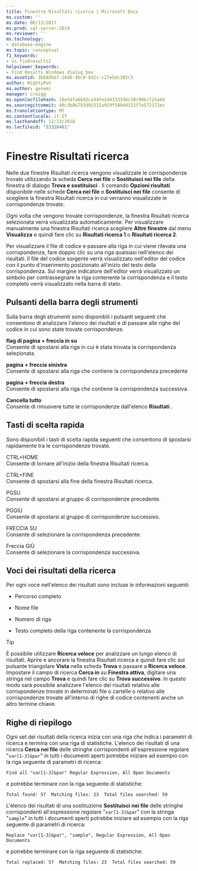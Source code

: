 ```yaml
---
title: Finestre Risultati ricerca | Microsoft Docs
ms.custom: ''
ms.date: 06/13/2017
ms.prod: sql-server-2014
ms.reviewer: ''
ms.technology:
- database-engine
ms.topic: conceptual
f1_keywords:
- vs.findresults2
helpviewer_keywords:
- Find Results Windows dialog box
ms.assetid: 3b68dbb7-26d6-4bc9-bd2c-c27e5dc385c3
author: MightyPen
ms.author: genemi
manager: craigg
ms.openlocfilehash: 10e5dfa6bd2ca34fe24433333bc20c99bcf25a66
ms.sourcegitcommit: 40c3b86793d91531a919f598dd312f7e572171ec
ms.translationtype: MT
ms.contentlocale: it-IT
ms.lasthandoff: 12/13/2018
ms.locfileid: "53328461"
---
```

# <a name="find-results-windows"></a>Finestre Risultati ricerca
  Nelle due finestre Risultati ricerca vengono visualizzate le corrispondenze trovate utilizzando la scheda **Cerca nei file** o **Sostituisci nei file** della finestra di dialogo **Trova e sostituisci** . Il comando **Opzioni risultati** disponibile nelle schede **Cerca nei file** e **Sostituisci nei file** consente di scegliere la finestra Risultati ricerca in cui verranno visualizzate le corrispondenze trovate.  
  
 Ogni volta che vengono trovate corrispondenze, la finestra Risultati ricerca selezionata verrà visualizzata automaticamente. Per visualizzare manualmente una finestra Risultati ricerca scegliere **Altre finestre** dal menu **Visualizza** e quindi fare clic su **Risultati ricerca 1** o **Risultati ricerca 2**.  
  
 Per visualizzare il file di codice e passare alla riga in cui viene rilevata una corrispondenza, fare doppio clic su una riga qualsiasi nell'elenco dei risultati. Il file del codice sorgente verrà visualizzato nell'editor del codice con il punto d'inserimento posizionato all'inizio del testo della corrispondenza. Sul margine indicatore dell'editor verrà visualizzato un simbolo per contrassegnare la riga contenente la corrispondenza e il testo completo verrà visualizzato nella barra di stato.  
  
## <a name="toolbar-buttons"></a>Pulsanti della barra degli strumenti  
 Sulla barra degli strumenti sono disponibili i pulsanti seguenti che consentono di analizzare l'elenco dei risultati e di passare alle righe del codice in cui sono state trovate corrispondenze.  
  
 **flag di pagina + freccia in su**  
 Consente di spostarsi alla riga in cui è stata trovata la corrispondenza selezionata.  
  
 **pagina + freccia sinistra**  
 Consente di spostarsi alla riga che contiene la corrispondenza precedente  
  
 **pagina + freccia destra**  
 Consente di spostarsi alla riga che contiene la corrispondenza successiva.  
  
 **Cancella tutto**  
 Consente di rimuovere tutte le corrispondenze dall'elenco **Risultati** .  
  
## <a name="shortcut-keys"></a>Tasti di scelta rapida  
 Sono disponibili i tasti di scelta rapida seguenti che consentono di spostarsi rapidamente tra le corrispondenze trovate.  
  
 CTRL+HOME  
 Consente di tornare all'inizio della finestra Risultati ricerca.  
  
 CTRL+FINE  
 Consente di spostarsi alla fine della finestra Risultati ricerca.  
  
 PGSU  
 Consente di spostarsi al gruppo di corrispondenze precedente.  
  
 PGGIÙ  
 Consente di spostarsi al gruppo di corrispondenze successivo.  
  
 FRECCIA SU  
 Consente di selezionare la corrispondenza precedente.  
  
 Freccia GIÙ  
 Consente di selezionare la corrispondenza successiva.  
  
## <a name="search-result-entries"></a>Voci dei risultati della ricerca  
 Per ogni voce nell'elenco dei risultati sono incluse le informazioni seguenti:  
  
-   Percorso completo  
  
-   Nome file  
  
-   Numero di riga  
  
-   Testo completo della riga contenente la corrispondenza  
  
> [!TIP]  
>  È possibile utilizzare **Ricerca veloce** per analizzare un lungo elenco di risultati. Aprire e ancorare la finestra Risultati ricerca e quindi fare clic sul pulsante triangolare **Vista** nella scheda **Trova** e passare a **Ricerca veloce**. Impostare il campo di ricerca **Cerca in** su **Finestra attiva**, digitare una stringa nel campo **Trova** e quindi fare clic su **Trova successivo**. In questo modo sarà possibile analizzare l'elenco dei risultati relativo alle corrispondenze trovate in determinati file o cartelle o relativo alle corrispondenze trovate all'interno di righe di codice contenenti anche un altro termine chiave.  
  
## <a name="summary-lines"></a>Righe di riepilogo  
 Ogni set dei risultati della ricerca inizia con una riga che indica i parametri di ricerca e termina con una riga di statistiche. L'elenco dei risultati di una ricerca **Cerca nei file** delle stringhe corrispondenti all'espressione regolare "`var[1-3]&par`" in tutti i documenti aperti potrebbe iniziare ad esempio con la riga seguente di parametri di ricerca:  
  
 `Find all "var[1-3]&par" Regular Expression, All Open Documents`  
  
 e potrebbe terminare con la riga seguente di statistiche:  
  
 `Total found: 57  Matching files: 23  Total files searched: 59`  
  
 L'elenco dei risultati di una sostituzione **Sostituisci nei file** delle stringhe corrispondenti all'espressione regolare "`var[1-3]&par`" con la stringa "`sample`" in tutti i documenti aperti potrebbe iniziare ad esempio con la riga seguente di parametri di ricerca:  
  
 `Replace "var[1-3]&par", "sample", Regular Expression, All Open Documents`  
  
 e potrebbe terminare con la riga seguente di statistiche:  
  
 `Total replaced: 57  Matching files: 23  Total files searched: 59`  
